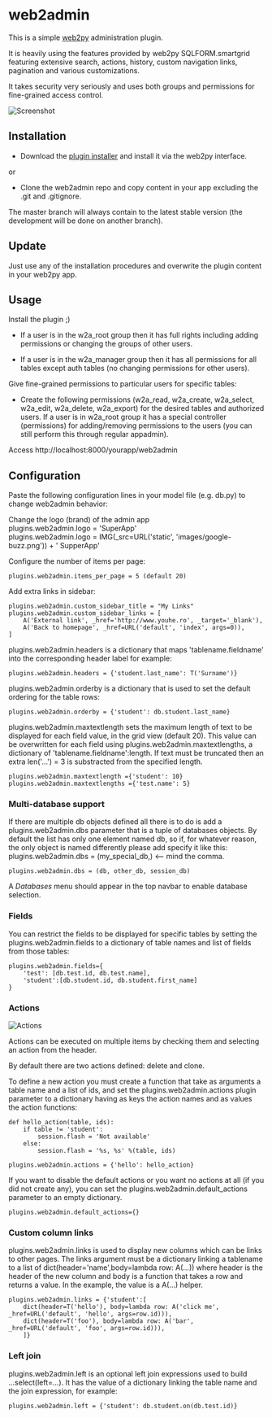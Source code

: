 web2admin
=========

This is a simple [web2py](http://www.web2py.com) administration plugin.

It is heavily using the features provided by web2py SQLFORM.smartgrid featuring extensive search, actions, history, custom navigation links, pagination and various customizations. 

It takes security very seriously and uses both groups and permissions for fine-grained access control.

![Screenshot](http://cloud.github.com/downloads/rif/web2admin/home.jpg)

Installation
------------
 - Download the [plugin installer](http://ubuntuone.com/7k58gytjn9XUleEXFqevSO) and install it via the web2py interface.
 
or
  
 - Clone the web2admin repo and copy content in your app excluding the .git and .gitignore. 

 The master branch will always contain to the latest stable version
 (the development will be done on another branch).
 
Update
------
Just use any of the installation procedures and overwrite the plugin content in your web2py app. 

Usage
-----
Install the plugin ;)

- If a user is in the w2a_root group then it has full rights including adding permissions or changing the groups of other users.

- If a user is in the w2a_manager group then it has all permissions for all tables except auth tables (no changing permissions for other users).

Give fine-grained permissions to particular users for specific tables:
 - Create the following permissions (w2a_read, w2a_create, w2a_select, w2a_edit, w2a_delete, w2a_export) for the desired tables and authorized users. If a user is in w2a_root group it has a special controller (permissions) for adding/removing permissions to the users (you can still perform this through regular appadmin).
 
Access http://localhost:8000/yourapp/web2admin

## Configuration

Paste the following configuration lines in your model file
(e.g. db.py) to change web2admin behavior:

Change the logo (brand) of the admin app	
   plugins.web2admin.logo = 'SuperApp'  
   plugins.web2admin.logo = IMG(_src=URL('static', 'images/google-buzz.png')) + ' SupperApp'

Configure the number of items per page:

    plugins.web2admin.items_per_page = 5 (default 20)

Add extra links in sidebar:

    plugins.web2admin.custom_sidebar_title = "My Links"
    plugins.web2admin.custom_sidebar_links = [
        A('External link', _href='http://www.youhe.ro', _target='_blank'),
        A('Back to homepage', _href=URL('default', 'index', args=0)),
    ]

plugins.web2admin.headers is a dictionary that maps 'tablename.fieldname' into the corresponding header label for example:

	plugins.web2admin.headers = {'student.last_name': T('Surname')}

plugins.web2admin.orderby is a dictionary that is used to set the default ordering for the table rows:

	plugins.web2admin.orderby = {'student': db.student.last_name}	

plugins.web2admin.maxtextlength sets the maximum length of text to be displayed for each field value, in the grid view (default 20). This value can be overwritten for each field using plugins.web2admin.maxtextlengths, a dictionary of 'tablename.fieldname':length. If text must be truncated then an extra len('...') = 3 is substracted from the specified length.  

	plugins.web2admin.maxtextlength ={'student': 10}
	plugins.web2admin.maxtextlengths ={'test.name': 5}
	
### Multi-database support

If there are multiple db objects defined all there is to do is add a plugins.web2admin.dbs parameter that is a tuple of databases objects. By default the list has only one element named db, so if, for whatever reason, the only object is named differently please add specify it like this: plugins.web2admin.dbs = (my_special_db,) <-- mind the comma. 

	plugins.web2admin.dbs = (db, other_db, session_db)

A *Databases* menu should appear in the top navbar to enable database selection.

### Fields

You can restrict the fields to be displayed for specific tables by setting the plugins.web2admin.fields to a dictionary of table names and list of fields from those tables:

	plugins.web2admin.fields={
		'test': [db.test.id, db.test.name],
		'student':[db.student.id, db.student.first_name]
	}

### Actions

![Actions](http://cloud.github.com/downloads/rif/web2admin/actions.jpg)

Actions can be executed on multiple items by checking them and selecting an action from the header.

By default there are two actions defined: delete and clone.

To define a new action you must create a function that take as arguments a table name and a list of ids, and set the plugins.web2admin.actions plugin parameter to a dictionary having as keys the action names and as values the action functions: 

	def hello_action(table, ids):
		if table != 'student':
		    session.flash = 'Not available'
		else:
		    session.flash = '%s, %s' %(table, ids)

	plugins.web2admin.actions = {'hello': hello_action}

If you want to disable the default actions or you want no actions at all (if you did not create any), you can set the plugins.web2admin.default_actions parameter to an empty dictionary.
 
	plugins.web2admin.default_actions={} 

### Custom column links
plugins.web2admin.links is used to display new columns which can be links to other pages. The links argument must be a dictionary linking a tablename to a list of dict(header='name',body=lambda row: A(...)) where header is the header of the new column and body is a function that takes a row and returns a value. In the example, the value is a A(...) helper.

	plugins.web2admin.links = {'student':[
		dict(header=T('hello'), body=lambda row: A('click me', _href=URL('default', 'hello', args=row.id))),
		dict(header=T('foo'), body=lambda row: A('bar', _href=URL('default', 'foo', args=row.id))),
		]}
                                            
### Left join

plugins.web2admin.left is an optional left join expressions used to build ...select(left=...). It has the value of a dictionary linking the table name and the join expression, for example:

	plugins.web2admin.left = {'student': db.student.on(db.test.id)}

